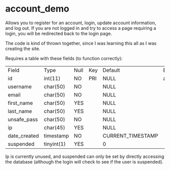 # account_demo

Allows you to register for an account, login, update account information, and log out. If you are not logged in and try to access a page requiring a login, you will be redirected back to the login page.

The code is kind of thrown together, since I was learning this all as I was creating the site.

Requires a table with these fields (to function correctly):

<table>
<tr><td>Field</td><td>Type</td><td>Null</td><td>Key</td><td>Default</td><td>Extra</td></tr>
<tr><td>id</td><td>int(11)</td><td>NO</td><td>PRI</td><td>NULL</td><td>auto_increment</td></tr>
<tr><td>username</td><td>char(50)</td><td>NO</td><td></td><td>NULL</td><td></td></tr>
<tr><td>email</td><td>char(50)</td><td>NO</td><td></td><td>NULL</td><td></td></tr>
<tr><td>first_name</td><td>char(50)</td><td>YES</td><td></td><td>NULL</td><td></td></tr>
<tr><td>last_name</td><td>char(50)</td><td>YES</td><td></td><td>NULL</td><td></td></tr>
<tr><td>unsafe_pass</td><td>char(50)</td><td>NO</td><td></td><td>NULL</td><td></td></tr>
<tr><td>ip</td><td>char(45)</td><td>YES</td><td></td><td>NULL</td><td></td></tr>
<tr><td>date_created</td><td>timestamp</td><td>NO</td><td></td><td>CURRENT_TIMESTAMP</td><td></td></tr>
<tr><td>suspended</td><td>tinyint(1)</td><td>YES</td><td></td><td>0</td><td></td></tr>
</table>
Ip is currently unused, and suspended can only be set by directly accessing the database (although the login will check to see if the user is suspended).
